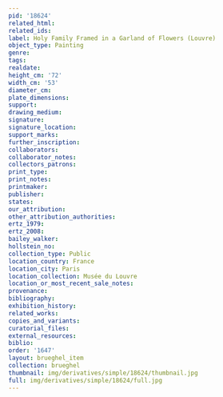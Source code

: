 ```yaml
---
pid: '18624'
related_html: 
related_ids: 
label: Holy Family Framed in a Garland of Flowers (Louvre)
object_type: Painting
genre: 
tags: 
realdate: 
height_cm: '72'
width_cm: '53'
diameter_cm: 
plate_dimensions: 
support: 
drawing_medium: 
signature: 
signature_location: 
support_marks: 
further_inscription: 
collaborators: 
collaborator_notes: 
collectors_patrons: 
print_type: 
print_notes: 
printmaker: 
publisher: 
states: 
our_attribution: 
other_attribution_authorities: 
ertz_1979: 
ertz_2008: 
bailey_walker: 
hollstein_no: 
collection_type: Public
location_country: France
location_city: Paris
location_collection: Musée du Louvre
location_or_most_recent_sale_notes: 
provenance: 
bibliography: 
exhibition_history: 
related_works: 
copies_and_variants: 
curatorial_files: 
external_resources: 
biblio: 
order: '1647'
layout: brueghel_item
collection: brueghel
thumbnail: img/derivatives/simple/18624/thumbnail.jpg
full: img/derivatives/simple/18624/full.jpg
---
```

